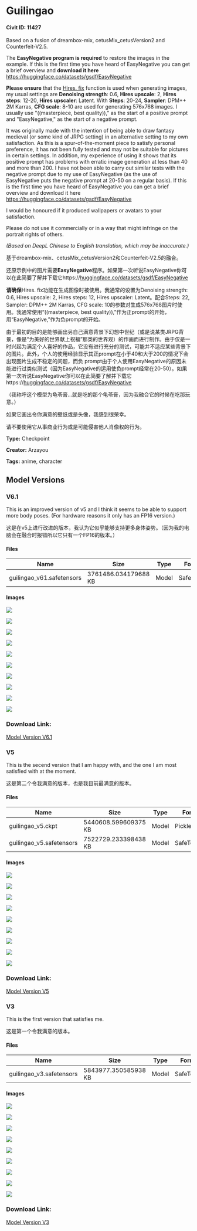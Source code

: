 # Guilingao

#### Civit ID: 11427

<p>Based on a fusion of dreambox-mix, cetusMix_cetusVersion2 and Counterfeit-V2.5.</p><p>The <strong>EasyNegative program is required</strong> to restore the images in the example. If this is the first time you have heard of EasyNegative you can get a brief overview and <strong>download it here</strong> <a target="_blank" rel="ugc" href="https://huggingface.co/datasets/gsdf/EasyNegative">https://huggingface.co/datasets/gsdf/EasyNegative</a></p><p><strong>Please ensure</strong> that the <u>Hires. fix</u> function is used when generating images, my usual settings are <strong>Denoising strength</strong>: 0.6, <strong>Hires upscale</strong>: 2, <strong>Hires steps</strong>: 12-20, <strong>Hires upscaler</strong>: Latent. With <strong>Steps</strong>: 20-24, <strong>Sampler</strong>: DPM++ 2M Karras, <strong>CFG scale</strong>: 8-10 are used for generating 576x768 images. I usually use "((masterpiece, best quality))," as the start of a positive prompt and "EasyNegative," as the start of a negative prompt.</p><p>It was originally made with the intention of being able to draw fantasy medieval (or some kind of JRPG setting) in an alternative setting to my own satisfaction. As this is a spur-of-the-moment piece to satisfy personal preference, it has not been fully tested and may not be suitable for pictures in certain settings. In addition, my experience of using it shows that its positive prompt has problems with erratic image generation at less than 40 and more than 200. I have not been able to carry out similar tests with the negative prompt due to my use of EasyNegative (as the use of EasyNegative puts the negative prompt at 20-50 on a regular basis). If this is the first time you have heard of EasyNegative you can get a brief overview and download it here <a target="_blank" rel="ugc" href="https://huggingface.co/datasets/gsdf/EasyNegative">https://huggingface.co/datasets/gsdf/EasyNegative</a></p><p>I would be honoured if it produced wallpapers or avatars to your satisfaction.</p><p>Please do not use it commercially or in a way that might infringe on the portrait rights of others.</p><p><em>(Based on DeepL Chinese to English translation, which may be inaccurate.)</em></p><p></p><p>基于dreambox-mix、cetusMix_cetusVersion2和Counterfeit-V2.5的融合。</p><p>还原示例中的图片需要<strong>EasyNegative</strong>程序。如果第一次听说EasyNegative你可以在此简要了解并下载它https://<a target="_blank" rel="ugc" href="http://huggingface.co/datasets/gsdf/EasyNegative">huggingface.co/datasets/gsdf/EasyNegative</a></p><p><strong>请确保</strong>Hires. fix功能在生成图像时被使用。我通常的设置为Denoising strength: 0.6, Hires upscale: 2, Hires steps: 12, Hires upscaler: Latent。配合Steps: 22, Sampler: DPM++ 2M Karras, CFG scale: 10的参数对生成576x768图片时使用。我通常使用“((masterpiece, best quality)),”作为正prompt的开始，用“EasyNegative,”作为负prompt的开始。</p><p>由于最初的目的是能够画出另自己满意背景下幻想中世纪（或是说某类JRPG背景，像是“为美好的世界献上祝福”那类的世界观）的作画而进行制作。由于仅是一时兴起为满足个人喜好的作品，它没有进行充分的测试，可能并不适应某些背景下的图片。此外，个人的使用经验显示其正prompt在小于40和大于200的情况下会出现图片生成不稳定的问题，而负 prompt由于个人使用EasyNegative的原因未能进行过类似测试（因为EasyNegative的运用使负prompt经常在20-50）。如果第一次听说EasyNegative你可以在此简要了解并下载它https://<a target="_blank" rel="ugc" href="http://huggingface.co/datasets/gsdf/EasyNegative">huggingface.co/datasets/gsdf/EasyNegative</a></p><p>（我称呼这个模型为龟苓膏...就是吃的那个龟苓膏，因为我融合它的时候在吃那玩意。）</p><p>如果它画出令你满意的壁纸或是头像，我感到很荣幸。</p><p>请不要使用它从事商业行为或是可能侵害他人肖像权的行为。</p><p></p>

**Type:** Checkpoint

**Creator:** Arzayou

**Tags:** anime, character

## Model Versions

### V6.1

<p>This is an improved version of v5 and I think it seems to be able to support more body poses. (For hardware reasons it only has an FP16 version.)</p><p>这是在v5上进行改进的版本，我认为它似乎能够支持更多身体姿势。（因为我的电脑会在融合时报错所以它只有一个FP16的版本。）</p>

#### Files

| Name | Size | Type | Format | Download Url | AutoV1 | AutoV2 | SHA256 | CRC32 | BLAKE3 |
| --- | --- | --- | --- | --- | --- | --- | --- | --- | --- |
| guilingao_v61.safetensors | 3761486.034179688 KB | Model | SafeTensor | https://civitai.com/api/download/models/13587 | - | - | - | - | - |

#### Images

<p><img src="https://image.civitai.com/xG1nkqKTMzGDvpLrqFT7WA/34fbbc34-a696-4980-4e3a-54eff5b1d800/width=450/131702.jpeg" /></p>

<p><img src="https://image.civitai.com/xG1nkqKTMzGDvpLrqFT7WA/64d7201e-afeb-454c-55bb-b6dcedf82100/width=450/131420.jpeg" /></p>

<p><img src="https://image.civitai.com/xG1nkqKTMzGDvpLrqFT7WA/468bf015-a7c3-4fce-6cb8-17ad0b14d200/width=450/131419.jpeg" /></p>

<p><img src="https://image.civitai.com/xG1nkqKTMzGDvpLrqFT7WA/8afe3fa2-6947-4774-9be4-e5eb92fb2300/width=450/131418.jpeg" /></p>

<p><img src="https://image.civitai.com/xG1nkqKTMzGDvpLrqFT7WA/7104e6d0-6089-431a-4f53-dda303230200/width=450/131417.jpeg" /></p>

<p><img src="https://image.civitai.com/xG1nkqKTMzGDvpLrqFT7WA/b6a9686f-ab01-46bb-6ad5-10da59e95c00/width=450/131416.jpeg" /></p>

<p><img src="https://image.civitai.com/xG1nkqKTMzGDvpLrqFT7WA/d3065bfc-b9a0-43bd-dfd1-a4c4f87a7a00/width=450/131431.jpeg" /></p>

<p><img src="https://image.civitai.com/xG1nkqKTMzGDvpLrqFT7WA/eaadb2c5-6a0d-490c-24d7-a0d58e1d1c00/width=450/131415.jpeg" /></p>

<p><img src="https://image.civitai.com/xG1nkqKTMzGDvpLrqFT7WA/faf1a905-43b9-47e2-4a14-ff689034bb00/width=450/131414.jpeg" /></p>

<p><img src="https://image.civitai.com/xG1nkqKTMzGDvpLrqFT7WA/b4f62156-b30b-42a1-732f-4a4457964300/width=450/131706.jpeg" /></p>

### Download Link:

[Model Version V6.1](https://civitai.com/api/download/models/13587)

### V5

<p>This is the secend version that I am happy with, and the one I am most satisfied with at the moment.</p><p>这是第二个令我满意的版本，也是我目前最满意的版本。</p>

#### Files

| Name | Size | Type | Format | Download Url | AutoV1 | AutoV2 | SHA256 | CRC32 | BLAKE3 |
| --- | --- | --- | --- | --- | --- | --- | --- | --- | --- |
| guilingao_v5.ckpt | 5440608.599609375 KB | Model | PickleTensor | https://civitai.com/api/download/models/13547?type=Model&format=PickleTensor&size=full&fp=fp16 | D54BC306 | A9C8898103 | A9C8898103DAD88C9E8F2547FCEB0CB35B35D2ADD7808C16FA18A5644C6DCD5F | 8690A133 | D880AD5760FE0F1FB0030CE764D84A0C858E9166E5DD215DAAF33A84A8358980 |
| guilingao_v5.safetensors | 7522729.233398438 KB | Model | SafeTensor | https://civitai.com/api/download/models/13547 | AE95AF10 | 14FEEA5345 | 14FEEA5345B2C6F3BC290D08B7E37A9744F944D72AF69EC7BE0F9B98FD484C84 | B272EBCC | 781F24C11A6825A022A1D25FFA55536F5AA67A49C6A7F44C9CC7AA0E131E6019 |

#### Images

<p><img src="https://image.civitai.com/xG1nkqKTMzGDvpLrqFT7WA/6bf79309-c2d6-4c65-dce8-afc69c991900/width=450/131321.jpeg" /></p>

<p><img src="https://image.civitai.com/xG1nkqKTMzGDvpLrqFT7WA/1cd7c7ac-43b8-43b8-29b1-13da9e685500/width=450/131320.jpeg" /></p>

<p><img src="https://image.civitai.com/xG1nkqKTMzGDvpLrqFT7WA/1af9b73a-3815-42c6-5e71-535ff4edc700/width=450/131069.jpeg" /></p>

<p><img src="https://image.civitai.com/xG1nkqKTMzGDvpLrqFT7WA/de59c47d-252c-4663-f920-0ae395035000/width=450/131319.jpeg" /></p>

<p><img src="https://image.civitai.com/xG1nkqKTMzGDvpLrqFT7WA/400d8f56-eb37-4ab7-9f44-4679cb510700/width=450/131318.jpeg" /></p>

<p><img src="https://image.civitai.com/xG1nkqKTMzGDvpLrqFT7WA/0ce0e2ba-9863-4a92-fcb9-2bf303db5a00/width=450/131317.jpeg" /></p>

<p><img src="https://image.civitai.com/xG1nkqKTMzGDvpLrqFT7WA/6f0c31b8-ac71-4fc0-4a90-69286951bf00/width=450/131422.jpeg" /></p>

<p><img src="https://image.civitai.com/xG1nkqKTMzGDvpLrqFT7WA/d2170687-f7ab-4684-0e29-4a5f23329a00/width=450/131316.jpeg" /></p>

<p><img src="https://image.civitai.com/xG1nkqKTMzGDvpLrqFT7WA/2b34a057-2a96-41e2-b67b-7b68f17cde00/width=450/131315.jpeg" /></p>

### Download Link:

[Model Version V5](https://civitai.com/api/download/models/13547)

### V3

<p>This is the first version that satisfies me.</p><p>这是第一个令我满意的版本。</p>

#### Files

| Name | Size | Type | Format | Download Url | AutoV1 | AutoV2 | SHA256 | CRC32 | BLAKE3 |
| --- | --- | --- | --- | --- | --- | --- | --- | --- | --- |
| guilingao_v3.safetensors | 5843977.350585938 KB | Model | SafeTensor | https://civitai.com/api/download/models/13525 | AE95AF10 | EFB8A84C7B | EFB8A84C7B336A19191CC6D1C07A112DCDFE77C17966BB04785991E1D712CB9F | 48B1EB67 | 86381F8F5DBD7A34D5D9BB4F018CC6E498B4ECB127549E7C8F196821D36FCA51 |

#### Images

<p><img src="https://image.civitai.com/xG1nkqKTMzGDvpLrqFT7WA/c6a091af-7f3f-4a56-38de-32140d7c1e00/width=450/130904.jpeg" /></p>

<p><img src="https://image.civitai.com/xG1nkqKTMzGDvpLrqFT7WA/7b7fa3dc-a488-4b00-758e-69d0b9665300/width=450/130903.jpeg" /></p>

<p><img src="https://image.civitai.com/xG1nkqKTMzGDvpLrqFT7WA/10e73e5f-d223-4f73-7611-f5fec7536600/width=450/130902.jpeg" /></p>

<p><img src="https://image.civitai.com/xG1nkqKTMzGDvpLrqFT7WA/e44bc88b-7a60-4235-f1dc-1b3de98a4200/width=450/130901.jpeg" /></p>

<p><img src="https://image.civitai.com/xG1nkqKTMzGDvpLrqFT7WA/6665fceb-b1a7-4266-56c8-a56397b39200/width=450/130900.jpeg" /></p>

<p><img src="https://image.civitai.com/xG1nkqKTMzGDvpLrqFT7WA/3ad72bdb-e8d1-4979-bbd3-5efe9b062e00/width=450/130899.jpeg" /></p>

<p><img src="https://image.civitai.com/xG1nkqKTMzGDvpLrqFT7WA/c5ff04ab-4356-4fb8-e163-fdd90fcc4100/width=450/130898.jpeg" /></p>

<p><img src="https://image.civitai.com/xG1nkqKTMzGDvpLrqFT7WA/3a1886eb-576e-4fa6-934f-5e4dfaf30d00/width=450/130897.jpeg" /></p>

<p><img src="https://image.civitai.com/xG1nkqKTMzGDvpLrqFT7WA/4a69656c-2715-453c-c27f-31d320395d00/width=450/130896.jpeg" /></p>

### Download Link:

[Model Version V3](https://civitai.com/api/download/models/13525)

